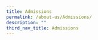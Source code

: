 ```yaml
---
title: Admissions
permalink: /about-us/Admissions/
description: ""
third_nav_title: Admissions
---
```

